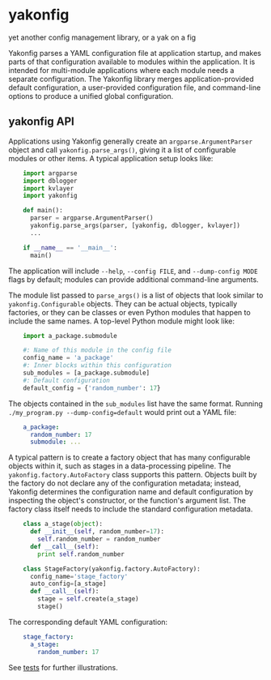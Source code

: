 yakonfig
========

yet another config management library, or a yak on a fig

Yakonfig parses a YAML configuration file at application startup, and makes parts of that configuration available to modules within the application.  It is intended for multi-module applications where each module needs a separate configuration.  The Yakonfig library merges application-provided default configuration, a user-provided configuration file, and command-line options to produce a unified global configuration.

yakonfig API
------------

Applications using Yakonfig generally create an ``argparse.ArgumentParser`` object and call ``yakonfig.parse_args()``, giving it a list of configurable modules or other items.  A typical application setup looks like:

```python
	import argparse
	import dblogger
	import kvlayer
	import yakonfig

	def main():
	  parser = argparse.ArgumentParser()
	  yakonfig.parse_args(parser, [yakonfig, dblogger, kvlayer])
	  ...

	if __name__ == '__main__':
	  main()
```

The application will include ``--help``, ``--config FILE``, and ``--dump-config MODE`` flags by default; modules can provide additional command-line arguments.

The module list passed to ``parse_args()`` is a list of objects that look similar to ``yakonfig.Configurable`` objects.  They can be actual objects, typically factories, or they can be classes or even Python modules that happen to include the same names.  A top-level Python module might look like:

```python
	import a_package.submodule

	#: Name of this module in the config file
	config_name = 'a_package'
	#: Inner blocks within this configuration
	sub_modules = [a_package.submodule]
	#: Default configuration
	default_config = {'random_number': 17}
```

The objects contained in the ``sub_modules`` list have the same format.  Running ``./my_program.py --dump-config=default`` would print out a YAML file:

```yaml
	a_package:
	  random_number: 17
	  submodule: ...
```

A typical pattern is to create a factory object that has many configurable objects within it, such as stages in a data-processing pipeline.  The ``yakonfig.factory.AutoFactory`` class supports this pattern.  Objects built by the factory do not declare any of the configuration metadata; instead, Yakonfig determines the configuration name and default configuration by inspecting the object's constructor, or the function's argument list.  The factory class itself needs to include the standard configuration metadata.

```python
	class a_stage(object):
	  def __init__(self, random_number=17):
	    self.random_number = random_number
	  def __call__(self):
	    print self.random_number

	class StageFactory(yakonfig.factory.AutoFactory):
	  config_name='stage_factory'
	  auto_config=[a_stage]
	  def __call__(self):
	    stage = self.create(a_stage)
	    stage()
```

The corresponding default YAML configuration:

```yaml
	stage_factory:
	  a_stage:
	    random_number: 17
```

See [tests](src/tests/yakonfig/test_yakonfig.py) for further illustrations.
